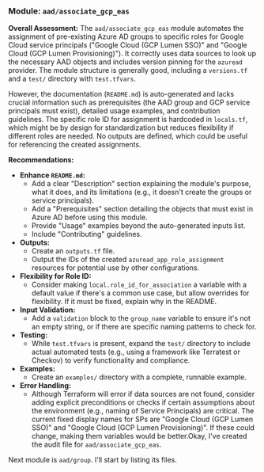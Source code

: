 ### Module: `aad/associate_gcp_eas`

**Overall Assessment:**
The `aad/associate_gcp_eas` module automates the assignment of pre-existing Azure AD groups to specific roles for Google Cloud service principals ("Google Cloud (GCP Lumen SSO)" and "Google Cloud (GCP Lumen Provisioning)"). It correctly uses data sources to look up the necessary AAD objects and includes version pinning for the `azuread` provider. The module structure is generally good, including a `versions.tf` and a `test/` directory with `test.tfvars`.

However, the documentation (`README.md`) is auto-generated and lacks crucial information such as prerequisites (the AAD group and GCP service principals must exist), detailed usage examples, and contribution guidelines. The specific role ID for assignment is hardcoded in `locals.tf`, which might be by design for standardization but reduces flexibility if different roles are needed. No outputs are defined, which could be useful for referencing the created assignments.

**Recommendations:**
*   **Enhance `README.md`:**
    *   Add a clear "Description" section explaining the module's purpose, what it does, and its limitations (e.g., it doesn't create the groups or service principals).
    *   Add a "Prerequisites" section detailing the objects that must exist in Azure AD before using this module.
    *   Provide "Usage" examples beyond the auto-generated inputs list.
    *   Include "Contributing" guidelines.
*   **Outputs:**
    *   Create an `outputs.tf` file.
    *   Output the IDs of the created `azuread_app_role_assignment` resources for potential use by other configurations.
*   **Flexibility for Role ID:**
    *   Consider making `local.role_id_for_association` a variable with a default value if there's a common use case, but allow overrides for flexibility. If it must be fixed, explain why in the README.
*   **Input Validation:**
    *   Add a `validation` block to the `group_name` variable to ensure it's not an empty string, or if there are specific naming patterns to check for.
*   **Testing:**
    *   While `test.tfvars` is present, expand the `test/` directory to include actual automated tests (e.g., using a framework like Terratest or Checkov) to verify functionality and compliance.
*   **Examples:**
    *   Create an `examples/` directory with a complete, runnable example.
*   **Error Handling:**
    *   Although Terraform will error if data sources are not found, consider adding explicit preconditions or checks if certain assumptions about the environment (e.g., naming of Service Principals) are critical. The current fixed display names for SPs are "Google Cloud (GCP Lumen SSO)" and "Google Cloud (GCP Lumen Provisioning)". If these could change, making them variables would be better.Okay, I've created the audit file for `aad/associate_gcp_eas`.

Next module is `aad/group`. I'll start by listing its files.
